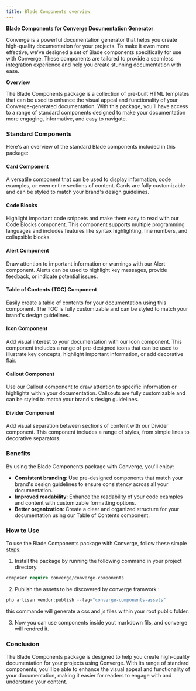 ```yaml
---
title: Blade Components overview
---
```

**Blade Components for Converge Documentation Generator**

Converge is a powerful documentation generator that helps you create high-quality documentation for your projects. To make it even more
effective, we've designed a set of Blade components specifically for use with Converge. These components are tailored to provide a
seamless integration experience and help you create stunning documentation with ease.

**Overview**

The Blade Components package is a collection of pre-built HTML templates that can be used to enhance the visual appeal and functionality
of your Converge-generated documentation. With this package, you'll have access to a range of standard components designed to make your
documentation more engaging, informative, and easy to navigate.

### Standard Components

Here's an overview of the standard Blade components included in this package:

#### Card Component
A versatile component that can be used to display information, code examples, or even entire sections of content. Cards are fully
customizable and can be styled to match your brand's design guidelines.

#### Code Blocks
Highlight important code snippets and make them easy to read with our Code Blocks component. This component supports multiple
programming languages and includes features like syntax highlighting, line numbers, and collapsible blocks.

#### Alert Component
Draw attention to important information or warnings with our Alert component. Alerts can be used to highlight key messages, provide
feedback, or indicate potential issues.

#### Table of Contents (TOC) Component
Easily create a table of contents for your documentation using this component. The TOC is fully customizable and can be styled to match
your brand's design guidelines.

#### Icon Component
Add visual interest to your documentation with our Icon component. This component includes a range of pre-designed icons that can be
used to illustrate key concepts, highlight important information, or add decorative flair.

#### Callout Component
Use our Callout component to draw attention to specific information or highlights within your documentation. Callsouts are fully
customizable and can be styled to match your brand's design guidelines.

#### Divider Component
Add visual separation between sections of content with our Divider component. This component includes a range of styles, from simple
lines to decorative separators.

### Benefits

By using the Blade Components package with Converge, you'll enjoy:

* **Consistent branding**: Use pre-designed components that match your brand's design guidelines to ensure consistency across all your
documentation.
* **Improved readability**: Enhance the readability of your code examples and content with customizable formatting options.
* **Better organization**: Create a clear and organized structure for your documentation using our Table of Contents component.

### How to Use

To use the Blade Components package with Converge, follow these simple steps:

1. Install the package by running the following command  in your project directory.
```php
composer require converge/converge-components
```
2. Publish the assets to be discovered by converge framwork :
```php
php artisan vendor:publish --tag="converge-components-assets"
```
this commande will generate a css and js files within your root public folder.

3. Now you can use components inside yout markdown fils, and converge will rendred it.

### Conclusion

The Blade Components package is designed to help you create high-quality documentation for your projects using Converge. With its range
of standard components, you'll be able to enhance the visual appeal and functionality of your documentation, making it easier for
readers to engage with and understand your content.
